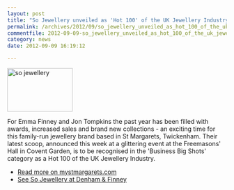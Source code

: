 ```yaml
---
layout: post
title: "So Jewellery unveiled as 'Hot 100' of the UK Jewellery Industry"
permalink: /archives/2012/09/so_jewellery_unveiled_as_hot_100_of_the_uk_jewelle.html
commentfile: 2012-09-09-so_jewellery_unveiled_as_hot_100_of_the_uk_jewelle
category: news
date: 2012-09-09 16:19:12

---
```


<a href="/assets/images/2012/so_jewellery.png" title="See larger version of - so jewellery"><img src="/assets/images/2012/so_jewellery_thumb.png" width="150" height="100" alt="so jewellery" class="photo right" /></a>

For Emma Finney and Jon Tompkins the past year has been filled with awards, increased sales and brand new collections - an exciting time for this family-run jewellery brand based in St Margarets, Twickenham. Their latest scoop, announced this week at a glittering event at the Freemasons' Hall in Covent Garden, is to be recognised in the 'Business Big Shots' category as a Hot 100 of the UK Jewellery Industry.

-   [Read more on mystmargarets.com](http://www.mystmargarets.com/2012/09/twickenhambased_business_unveiled_as_hot_100_of_the_uk_jewel.shtml#more)
-   [See So Jewellery at Denham & Finney](/directory/gifts/201009030907)
